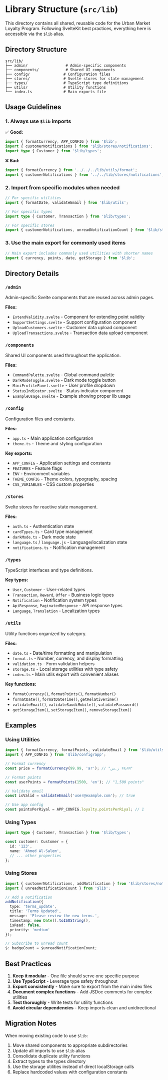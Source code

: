 # Library Structure (`src/lib`)

This directory contains all shared, reusable code for the Urban Market Loyalty Program. Following SvelteKit best practices, everything here is accessible via the `$lib` alias.

## Directory Structure

```
src/lib/
├── admin/                 # Admin-specific components
├── components/            # Shared UI components
├── config/               # Configuration files
├── stores/               # Svelte stores for state management
├── types/                # TypeScript type definitions
├── utils/                # Utility functions
└── index.ts              # Main exports file
```

## Usage Guidelines

### 1. Always use `$lib` imports
✅ **Good:**
```typescript
import { formatCurrency, APP_CONFIG } from '$lib';
import { customerNotifications } from '$lib/stores/notifications';
import type { Customer } from '$lib/types';
```

❌ **Bad:**
```typescript
import { formatCurrency } from '../../../lib/utils/format';
import { customerNotifications } from '../../lib/stores/notifications';
```

### 2. Import from specific modules when needed
```typescript
// For specific utilities
import { formatDate, validateEmail } from '$lib/utils';

// For specific types
import type { Customer, Transaction } from '$lib/types';

// For specific stores
import { customerNotifications, unreadNotificationCount } from '$lib/stores/notifications';
```

### 3. Use the main export for commonly used items
```typescript
// Main export includes commonly used utilities with shorter names
import { currency, points, date, getStorage } from '$lib';
```

## Directory Details

### `/admin`
Admin-specific Svelte components that are reused across admin pages.

**Files:**
- `ExtendValidity.svelte` - Component for extending point validity
- `SupportSettings.svelte` - Support configuration component
- `UploadCustomers.svelte` - Customer data upload component
- `UploadTransactions.svelte` - Transaction data upload component

### `/components`
Shared UI components used throughout the application.

**Files:**
- `CommandPalette.svelte` - Global command palette
- `DarkModeToggle.svelte` - Dark mode toggle button
- `MiniProfilePanel.svelte` - User profile dropdown
- `StatusIndicator.svelte` - Status indicator component
- `ExampleUsage.svelte` - Example showing proper lib usage

### `/config`
Configuration files and constants.

**Files:**
- `app.ts` - Main application configuration
- `theme.ts` - Theme and styling configuration

**Key exports:**
- `APP_CONFIG` - Application settings and constants
- `FEATURES` - Feature flags
- `ENV` - Environment variables
- `THEME_CONFIG` - Theme colors, typography, spacing
- `CSS_VARIABLES` - CSS custom properties

### `/stores`
Svelte stores for reactive state management.

**Files:**
- `auth.ts` - Authentication state
- `cardTypes.ts` - Card type management
- `darkMode.ts` - Dark mode state
- `language.ts` / `language.js` - Language/localization state
- `notifications.ts` - Notification management

### `/types`
TypeScript interfaces and type definitions.

**Key types:**
- `User`, `Customer` - User-related types
- `Transaction`, `Reward`, `Offer` - Business logic types
- `Notification` - Notification system types
- `ApiResponse`, `PaginatedResponse` - API response types
- `Language`, `Translation` - Localization types

### `/utils`
Utility functions organized by category.

**Files:**
- `date.ts` - Date/time formatting and manipulation
- `format.ts` - Number, currency, and display formatting
- `validation.ts` - Form validation helpers
- `storage.ts` - Local storage utilities with type safety
- `index.ts` - Main utils export with convenient aliases

**Key functions:**
- `formatCurrency()`, `formatPoints()`, `formatNumber()`
- `formatDate()`, `formatDateTime()`, `getRelativeTime()`
- `validateEmail()`, `validateSaudiMobile()`, `validatePassword()`
- `getStorageItem()`, `setStorageItem()`, `removeStorageItem()`

## Examples

### Using Utilities
```typescript
import { formatCurrency, formatPoints, validateEmail } from '$lib/utils';
import { APP_CONFIG } from '$lib/config/app';

// Format currency
const price = formatCurrency(99.99, 'ar'); // "٩٩٫٩٩ ر.س"

// Format points
const userPoints = formatPoints(1500, 'en'); // "1,500 points"

// Validate email
const isValid = validateEmail('user@example.com'); // true

// Use app config
const pointsPerRiyal = APP_CONFIG.loyalty.pointsPerRiyal; // 1
```

### Using Types
```typescript
import type { Customer, Transaction } from '$lib/types';

const customer: Customer = {
  id: '123',
  name: 'Ahmed Al-Salem',
  // ... other properties
};
```

### Using Stores
```typescript
import { customerNotifications, addNotification } from '$lib/stores/notifications';
import { unreadNotificationCount } from '$lib';

// Add a notification
addNotification({
  type: 'terms_update',
  title: 'Terms Updated',
  message: 'Please review the new terms.',
  timestamp: new Date().toISOString(),
  isRead: false,
  priority: 'medium'
});

// Subscribe to unread count
$: badgeCount = $unreadNotificationCount;
```

## Best Practices

1. **Keep it modular** - One file should serve one specific purpose
2. **Use TypeScript** - Leverage type safety throughout
3. **Export consistently** - Make sure to export from the main index files
4. **Document complex functions** - Add JSDoc comments for complex utilities
5. **Test thoroughly** - Write tests for utility functions
6. **Avoid circular dependencies** - Keep imports clean and unidirectional

## Migration Notes

When moving existing code to use `$lib`:

1. Move shared components to appropriate subdirectories
2. Update all imports to use `$lib` alias
3. Consolidate duplicate utility functions
4. Extract types to the types directory
5. Use the storage utilities instead of direct localStorage calls
6. Replace hardcoded values with configuration constants

